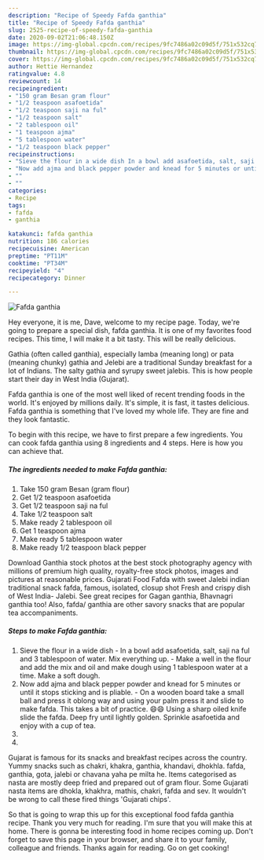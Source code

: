 ```yaml
---
description: "Recipe of Speedy Fafda ganthia"
title: "Recipe of Speedy Fafda ganthia"
slug: 2525-recipe-of-speedy-fafda-ganthia
date: 2020-09-02T21:06:48.150Z
image: https://img-global.cpcdn.com/recipes/9fc7486a02c09d5f/751x532cq70/fafda-ganthia-recipe-main-photo.jpg
thumbnail: https://img-global.cpcdn.com/recipes/9fc7486a02c09d5f/751x532cq70/fafda-ganthia-recipe-main-photo.jpg
cover: https://img-global.cpcdn.com/recipes/9fc7486a02c09d5f/751x532cq70/fafda-ganthia-recipe-main-photo.jpg
author: Hettie Hernandez
ratingvalue: 4.8
reviewcount: 14
recipeingredient:
- "150 gram Besan gram flour"
- "1/2 teaspoon asafoetida"
- "1/2 teaspoon saji na ful"
- "1/2 teaspoon salt"
- "2 tablespoon oil"
- "1 teaspoon ajma"
- "5 tablespoon water"
- "1/2 teaspoon black pepper"
recipeinstructions:
- "Sieve the flour in a wide dish In a bowl add asafoetida, salt, saji na ful and 3 tablespoon of water. Mix everything up.  Make a well in the flour and add the mix and oil and make dough using 1 tablespoon water at a time. Make a soft dough."
- "Now add ajma and black pepper powder and knead for 5 minutes or until it stops sticking and is pliable.  On a wooden board take a small ball and press it oblong way and using your palm press it and slide to make fafda. This takes a bit of practice. 😄😄 Using a sharp oiled knife slide the fafda. Deep fry until lightly golden. Sprinkle asafoetida and enjoy with a cup of tea."
- ""
- ""
categories:
- Recipe
tags:
- fafda
- ganthia

katakunci: fafda ganthia 
nutrition: 186 calories
recipecuisine: American
preptime: "PT11M"
cooktime: "PT34M"
recipeyield: "4"
recipecategory: Dinner

---
```



![Fafda ganthia](https://img-global.cpcdn.com/recipes/9fc7486a02c09d5f/751x532cq70/fafda-ganthia-recipe-main-photo.jpg)

Hey everyone, it is me, Dave, welcome to my recipe page. Today, we're going to prepare a special dish, fafda ganthia. It is one of my favorites food recipes. This time, I will make it a bit tasty. This will be really delicious.

Gathia (often called ganthia), especially lamba (meaning long) or pata (meaning chunky) gathia and Jelebi are a traditional Sunday breakfast for a lot of Indians. The salty gathia and syrupy sweet jalebis. This is how people start their day in West India (Gujarat).

Fafda ganthia is one of the most well liked of recent trending foods in the world. It's enjoyed by millions daily. It's simple, it is fast, it tastes delicious. Fafda ganthia is something that I've loved my whole life. They are fine and they look fantastic.


To begin with this recipe, we have to first prepare a few ingredients. You can cook fafda ganthia using 8 ingredients and 4 steps. Here is how you can achieve that.

<!--inarticleads1-->

##### The ingredients needed to make Fafda ganthia:

1. Take 150 gram Besan (gram flour)
1. Get 1/2 teaspoon asafoetida
1. Get 1/2 teaspoon saji na ful
1. Take 1/2 teaspoon salt
1. Make ready 2 tablespoon oil
1. Get 1 teaspoon ajma
1. Make ready 5 tablespoon water
1. Make ready 1/2 teaspoon black pepper


Download Ganthia stock photos at the best stock photography agency with millions of premium high quality, royalty-free stock photos, images and pictures at reasonable prices. Gujarati Food Fafda with sweet Jalebi indian traditional snack fafda, famous, isolated, closup shot Fresh and crispy dish of West India- Jalebi. See great recipes for Gagan ganthia, Bhavnagri ganthia too! Also, fafda/ ganthia are other savory snacks that are popular tea accompaniments. 

<!--inarticleads2-->

##### Steps to make Fafda ganthia:

1. Sieve the flour in a wide dish - In a bowl add asafoetida, salt, saji na ful and 3 tablespoon of water. Mix everything up.  - Make a well in the flour and add the mix and oil and make dough using 1 tablespoon water at a time. Make a soft dough.
1. Now add ajma and black pepper powder and knead for 5 minutes or until it stops sticking and is pliable.  - On a wooden board take a small ball and press it oblong way and using your palm press it and slide to make fafda. This takes a bit of practice. 😄😄 Using a sharp oiled knife slide the fafda. Deep fry until lightly golden. Sprinkle asafoetida and enjoy with a cup of tea.
1. 
1. 


Gujarat is famous for its snacks and breakfast recipes across the country. Yummy snacks such as chakri, khakra, ganthia, khandavi, dhokhla. fafda, ganthia, gota, jalebi or chavana yaha pe milta he. Items categorised as nasta are mostly deep fried and prepared out of gram flour. Some Gujarati nasta items are dhokla, khakhra, mathis, chakri, fafda and sev. It wouldn&#39;t be wrong to call these fired things &#39;Gujarati chips&#39;. 

So that is going to wrap this up for this exceptional food fafda ganthia recipe. Thank you very much for reading. I'm sure that you will make this at home. There is gonna be interesting food in home recipes coming up. Don't forget to save this page in your browser, and share it to your family, colleague and friends. Thanks again for reading. Go on get cooking!
